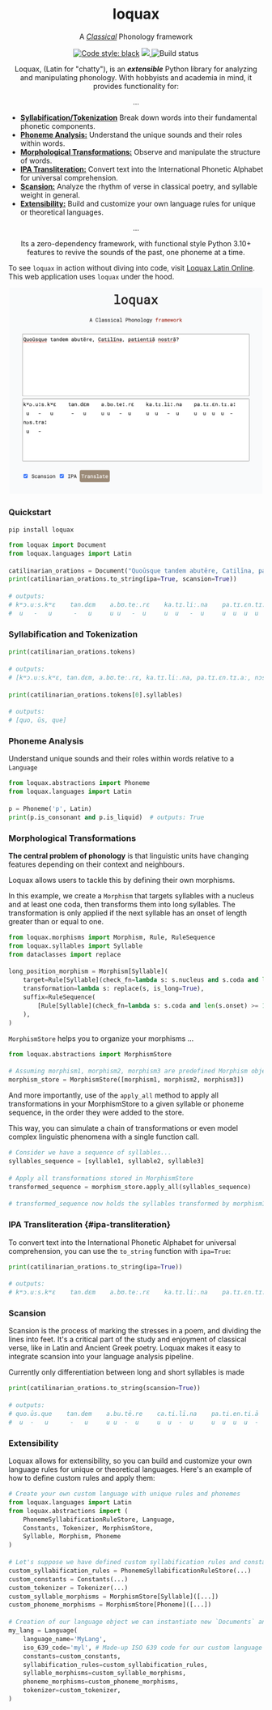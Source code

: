 <h1 align="center">loquax</h1>
<p align="center">
</p>
<p align="center">A <i><a href="https://en.wikipedia.org/wiki/Classical_antiquity" target="_blank">Classical</a></i> Phonology framework</p>
<p align="center">
  <a href="https://github.com/psf/black"><img alt="Code style: black" src="https://img.shields.io/badge/code%20style-black-000000.svg"></a>
  <a href="https://codecov.io/gh/mattlianje/loquax" >
    <img src="https://codecov.io/gh/mattlianje/loquax/branch/main/graph/badge.svg?token=EBMEFP40QL"/>
  </a>
  <img src="https://github.com/mattlianje/loquax/actions/workflows/main.yml/badge.svg" alt="Build status"> 
</p>

<p align="center">
Loquax, (Latin for "chatty"), is an <b><i>extensible</i></b> Python library for analyzing and manipulating phonology. With hobbyists and academia in mind, it provides functionality for:
</p>
<p align="center">
... 
</p>

- [**Syllabification/Tokenization**](#syllabification-and-tokenization) Break down words into their fundamental phonetic components.
- [**Phoneme Analysis:**](#phoneme-analysis) Understand the unique sounds and their roles within words.
- [**Morphological Transformations:**](#morphological-transformations) Observe and manipulate the structure of words.
- [**IPA Transliteration:**](#ipa-transliteration) Convert text into the International Phonetic Alphabet for universal comprehension.
- [**Scansion:**](#scansion) Analyze the rhythm of verse in classical poetry, and syllable weight in general.
- [**Extensibility:**](#extensibility) Build and customize your own language rules for unique or theoretical languages.

<p align="center">
... 
</p>
<p align="center">
Its a zero-dependency framework, with functional style Python 3.10+ features to revive the sounds of the past, one phoneme at a time.
</p>

To see `loquax` in action without diving into code, visit 
[Loquax Latin Online](https://mattlianje.pythonanywhere.com/). This web application uses `loquax` under the hood.

<p align="center">
<a href="https://mattlianje.pythonanywhere.com/">
  <img src="data/loquax_latin_online_demo.png" width="500">
</a>
</p>

### Quickstart
```shell
pip install loquax
``` 

```python
from loquax import Document
from loquax.languages import Latin

catilinarian_orations = Document("Quoūsque tandem abutēre, Catilīna, patientiā nostrā?", Latin)
print(catilinarian_orations.to_string(ipa=True, scansion=True))

# outputs:
# kʷɔ.uːs.kʷɛ    tan.dɛm    a.bʊ.teː.rɛ    ka.tɪ.liː.na    pa.tɪ.ɛn.tɪ.aː    nɔs.traː
#  u   -   u      -   u     u u   -  u     u  u   -  u     u  u  u  u  -      u   -

```
### Syllabification and Tokenization
```python
print(catilinarian_orations.tokens)

# outputs:
# [kʷɔ.uːs.kʷɛ, tan.dɛm, a.bʊ.teː.rɛ, ka.tɪ.liː.na, pa.tɪ.ɛn.tɪ.aː, nɔs.traː]

print(catilinarian_orations.tokens[0].syllables)

# outputs:
# [quo, ūs, que]
```

### Phoneme Analysis
Understand unique sounds and their roles within words relative to a `Language`
```python
from loquax.abstractions import Phoneme
from loquax.languages import Latin

p = Phoneme('p', Latin)
print(p.is_consonant and p.is_liquid)  # outputs: True
```

### Morphological Transformations
**The central problem of phonology** is that linguistic units have changing features depending on their context and neighbours. 

Loquax allows users to tackle this by defining their own morphisms. 

In this example, we create a `Morphism` that targets syllables with a nucleus and at least one coda, then transforms them into long syllables. 
The transformation is only applied if the next syllable has an onset of length greater than or equal to one. 
```python
from loquax.morphisms import Morphism, Rule, RuleSequence
from loquax.syllables import Syllable
from dataclasses import replace

long_position_morphism = Morphism[Syllable](
    target=Rule[Syllable](check_fn=lambda s: s.nucleus and s.coda and len(s.coda) >= 1),
    transformation=lambda s: replace(s, is_long=True),
    suffix=RuleSequence(
        [Rule[Syllable](check_fn=lambda s: s.coda and len(s.onset) >= 1)]
    ),
)
```
`MorphismStore` helps you to organize your morphisms ...
```python
from loquax.abstractions import MorphismStore

# Assuming morphism1, morphism2, morphism3 are predefined Morphism objects...
morphism_store = MorphismStore([morphism1, morphism2, morphism3])
```
And more importantly, use of the `apply_all` method to apply all transformations in your MorphismStore to a given syllable or phoneme sequence, in the order they were added to the store.

This way, you can simulate a chain of transformations or even model complex linguistic phenomena with a single function call.
```python
# Consider we have a sequence of syllables...
syllables_sequence = [syllable1, syllable2, syllable3]

# Apply all transformations stored in MorphismStore
transformed_sequence = morphism_store.apply_all(syllables_sequence)

# transformed_sequence now holds the syllables transformed by morphism1, morphism2, morphism3 in order.
```

### IPA Transliteration {#ipa-transliteration}
To convert text into the International Phonetic Alphabet for universal comprehension, 
you can use the `to_string` function with `ipa=True`:
```python
print(catilinarian_orations.to_string(ipa=True))

# outputs:
# kʷɔ.uːs.kʷɛ    tan.dɛm    a.bʊ.teː.rɛ    ka.tɪ.liː.na    pa.tɪ.ɛn.tɪ.aː    nɔs.traː
```

### Scansion
Scansion is the process of marking the stresses in a poem, and dividing the lines into feet. 
It's a critical part of the study and enjoyment of classical verse, like in Latin and Ancient Greek poetry. 
Loquax makes it easy to integrate scansion into your language analysis pipeline.

Currently only differentiation between long and short syllables is made
```python
print(catilinarian_orations.to_string(scansion=True))

# outputs:
# quo.ūs.que    tan.dem    a.bu.tē.re    ca.ti.lī.na    pa.ti.en.ti.ā    nos.trā
#  u  -   u      -   u     u u  -  u     u  u  -  u     u  u  u  u  -     u   -
```

### Extensibility
Loquax allows for extensibility, so you can build and customize your own language rules 
for unique or theoretical languages. Here's an example of how to define custom rules and apply them:
```python
# Create your own custom language with unique rules and phonemes
from loquax.languages import Latin
from loquax.abstractions import (
    PhonemeSyllabificationRuleStore, Language, 
    Constants, Tokenizer, MorphismStore, 
    Syllable, Morphism, Phoneme
)

# Let's suppose we have defined custom syllabification rules and constants
custom_syllabification_rules = PhonemeSyllabificationRuleStore(...)
custom_constants = Constants(...)
custom_tokenizer = Tokenizer(...)
custom_syllable_morphisms = MorphismStore[Syllable]([...])
custom_phoneme_morphisms = MorphismStore[Phoneme]([...])

# Creation of our language object we can instantiate new `Documents` and other abstractions with
my_lang = Language(
    language_name='MyLang',
    iso_639_code='myl', # Made-up ISO 639 code for our custom language
    constants=custom_constants,
    syllabification_rules=custom_syllabification_rules,
    syllable_morphisms=custom_syllable_morphisms,
    phoneme_morphisms=custom_phoneme_morphisms,
    tokenizer=custom_tokenizer,
)

```

